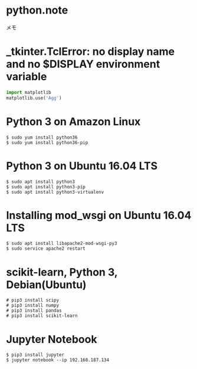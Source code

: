 # python.note ######################

メモ

# _tkinter.TclError: no display name and no $DISPLAY environment variable ######################

```python
import matplotlib
matplotlib.use('Agg')
```

# Python 3 on Amazon Linux ######################

```
$ sudo yum install python36
$ sudo yum install python36-pip
```

# Python 3 on Ubuntu 16.04 LTS ######################

```
$ sudo apt install python3
$ sudo apt install python3-pip
$ sudo apt install python3-virtualenv
```

# Installing mod_wsgi on Ubuntu 16.04 LTS ######################

```
$ sudo apt install libapache2-mod-wsgi-py3
$ sudo service apache2 restart
```

# scikit-learn, Python 3, Debian(Ubuntu) ######################

```
# pip3 install scipy
# pip3 install numpy
# pip3 install pandas
# pip3 install scikit-learn
```

# Jupyter Notebook

```
$ pip3 install jupyter
$ jupyter notebook --ip 192.168.187.134
```

